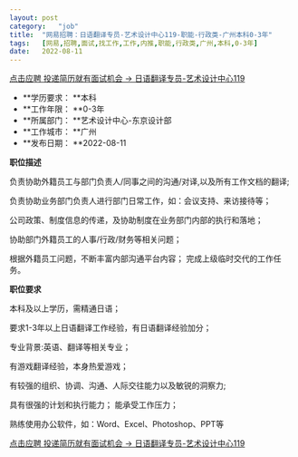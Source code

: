 ```yaml
---
layout:	post
category:	"job"
title:	"网易招聘：日语翻译专员-艺术设计中心119-职能-行政类-广州本科0-3年"
tags:	[网易,招聘,面试,找工作,工作,内推,职能,行政类,广州,本科,0-3年]
date:	2022-08-11
---
```


[点击应聘 投递简历就有面试机会 ->  日语翻译专员-艺术设计中心119](http://mobile.bole.netease.com/bole/boleDetail?id=39695&employeeId=346f03c3cda5f04c&key=all)



- **学历要求： **本科
- **工作年限： **0-3年
- **所属部门： **艺术设计中心-东京设计部
- **工作城市： **广州
- **发布日期： **2022-08-11



**职位描述**

负责协助外籍员工与部门负责人/同事之间的沟通/对译,以及所有工作文档的翻译; 

负责协助业务部门负责人进行部门日常工作，如：会议支持、来访接待等； 

公司政策、制度信息的传递，及协助制度在业务部门内部的执行和落地；

协助部门外籍员工的人事/行政/财务等相关问题； 

根据外籍员工问题，不断丰富内部沟通平台内容； 完成上级临时交代的工作任务。



**职位要求**

本科及以上学历，需精通日语；

要求1-3年以上日语翻译工作经验，有日语翻译经验加分；

专业背景:英语、翻译等相关专业；

有游戏翻译经验，本身热爱游戏；

有较强的组织、协调、沟通、人际交往能力以及敏锐的洞察力; 

具有很强的计划和执行能力； 能承受工作压力； 

熟练使用办公软件，如：Word、Excel、Photoshop、PPT等



[点击应聘 投递简历就有面试机会 ->  日语翻译专员-艺术设计中心119](http://mobile.bole.netease.com/bole/boleDetail?id=39695&employeeId=346f03c3cda5f04c&key=all)
